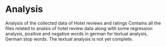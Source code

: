 # Analysis
Analysis of the collected data of Hotel reviews and ratings
Contains all the files related to analsis of hotel review data along with some regression analysis, positive and negative words in german for textual analysis, German stop words. The textual analysis is not yet complete.
